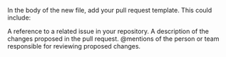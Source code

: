 In the body of the new file, add your pull request template. This could include:

A reference to a related issue in your repository.
A description of the changes proposed in the pull request.
@mentions of the person or team responsible for reviewing proposed changes.
